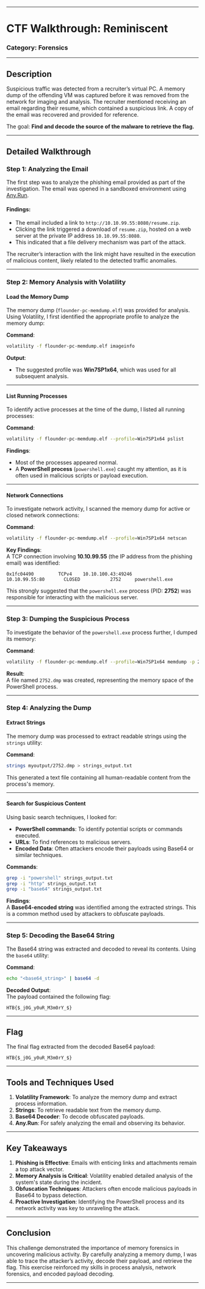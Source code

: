 
---

# **CTF Walkthrough: Reminiscent**  

### **Category**: Forensics  

---

## **Description**  
Suspicious traffic was detected from a recruiter’s virtual PC. A memory dump of the offending VM was captured before it was removed from the network for imaging and analysis. The recruiter mentioned receiving an email regarding their resume, which contained a suspicious link. A copy of the email was recovered and provided for reference.  

The goal: **Find and decode the source of the malware to retrieve the flag.**  

---

## **Detailed Walkthrough**  

### **Step 1: Analyzing the Email**  
The first step was to analyze the phishing email provided as part of the investigation. The email was opened in a sandboxed environment using [Any.Run](https://app.any.run).  

#### **Findings**:  
- The email included a link to `http://10.10.99.55:8080/resume.zip`.  
- Clicking the link triggered a download of `resume.zip`, hosted on a web server at the private IP address `10.10.99.55:8080`.  
- This indicated that a file delivery mechanism was part of the attack.  

The recruiter’s interaction with the link might have resulted in the execution of malicious content, likely related to the detected traffic anomalies.  

---

### **Step 2: Memory Analysis with Volatility**  

#### **Load the Memory Dump**  
The memory dump (`flounder-pc-memdump.elf`) was provided for analysis. Using Volatility, I first identified the appropriate profile to analyze the memory dump:  

**Command**:  
```bash
volatility -f flounder-pc-memdump.elf imageinfo
```

**Output**:  
- The suggested profile was **Win7SP1x64**, which was used for all subsequent analysis.

---

#### **List Running Processes**  
To identify active processes at the time of the dump, I listed all running processes:  

**Command**:  
```bash
volatility -f flounder-pc-memdump.elf --profile=Win7SP1x64 pslist
```

**Findings**:  
- Most of the processes appeared normal.
- A **PowerShell process** (`powershell.exe`) caught my attention, as it is often used in malicious scripts or payload execution.

---

#### **Network Connections**  
To investigate network activity, I scanned the memory dump for active or closed network connections:  

**Command**:  
```bash
volatility -f flounder-pc-memdump.elf --profile=Win7SP1x64 netscan
```

**Key Findings**:  
A TCP connection involving **10.10.99.55** (the IP address from the phishing email) was identified:  
```plaintext
0x1fc04490         TCPv4    10.10.100.43:49246             10.10.99.55:80       CLOSED           2752     powershell.exe
```

This strongly suggested that the `powershell.exe` process (PID: **2752**) was responsible for interacting with the malicious server.

---

### **Step 3: Dumping the Suspicious Process**  
To investigate the behavior of the `powershell.exe` process further, I dumped its memory:  

**Command**:  
```bash
volatility -f flounder-pc-memdump.elf --profile=Win7SP1x64 memdump -p 2752 -D myoutput/
```

**Result**:  
A file named `2752.dmp` was created, representing the memory space of the PowerShell process.

---

### **Step 4: Analyzing the Dump**  

#### **Extract Strings**  
The memory dump was processed to extract readable strings using the `strings` utility:  

**Command**:  
```bash
strings myoutput/2752.dmp > strings_output.txt
```

This generated a text file containing all human-readable content from the process's memory.

---

#### **Search for Suspicious Content**  
Using basic search techniques, I looked for:
- **PowerShell commands**: To identify potential scripts or commands executed.
- **URLs**: To find references to malicious servers.
- **Encoded Data**: Often attackers encode their payloads using Base64 or similar techniques.  

**Commands**:  
```bash
grep -i "powershell" strings_output.txt
grep -i "http" strings_output.txt
grep -i "base64" strings_output.txt
```

**Findings**:  
A **Base64-encoded string** was identified among the extracted strings. This is a common method used by attackers to obfuscate payloads.

---

### **Step 5: Decoding the Base64 String**  

The Base64 string was extracted and decoded to reveal its contents. Using the `base64` utility:  

**Command**:  
```bash
echo "<base64_string>" | base64 -d
```

**Decoded Output**:  
The payload contained the following flag:  
```plaintext
HTB{$_j0G_y0uR_M3m0rY_$}
```

---

## **Flag**  
The final flag extracted from the decoded Base64 payload:  
```plaintext
HTB{$_j0G_y0uR_M3m0rY_$}
```

---

## **Tools and Techniques Used**  

1. **Volatility Framework**: To analyze the memory dump and extract process information.  
2. **Strings**: To retrieve readable text from the memory dump.  
3. **Base64 Decoder**: To decode obfuscated payloads.  
4. **Any.Run**: For safely analyzing the email and observing its behavior.  

---

## **Key Takeaways**  

1. **Phishing is Effective**: Emails with enticing links and attachments remain a top attack vector.  
2. **Memory Analysis is Critical**: Volatility enabled detailed analysis of the system's state during the incident.  
3. **Obfuscation Techniques**: Attackers often encode malicious payloads in Base64 to bypass detection.  
4. **Proactive Investigation**: Identifying the PowerShell process and its network activity was key to unraveling the attack.  

---

## **Conclusion**  

This challenge demonstrated the importance of memory forensics in uncovering malicious activity. By carefully analyzing a memory dump, I was able to trace the attacker’s activity, decode their payload, and retrieve the flag. This exercise reinforced my skills in process analysis, network forensics, and encoded payload decoding.

---

